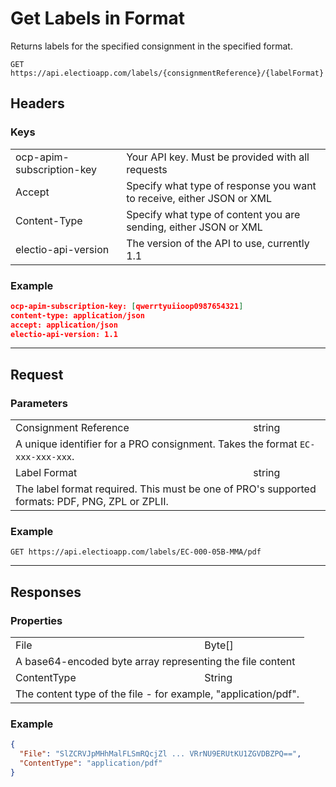 # Get Labels in Format

Returns labels for the specified consignment in the specified format.

`GET https://api.electioapp.com/labels/{consignmentReference}/{labelFormat}`

<div class="refcontainer">
<div class="refdivider">

## Headers

</div>
<div class="refdivider">

### Keys

<table>
    <tr>
        <td>ocp-apim-subscription-key</td>
        <td>Your API key. Must be provided with all requests</td>
    </tr>
    <tr>
        <td>Accept</td>
        <td>Specify what type of response you want to receive, either JSON or XML</td>
    </tr>
    <tr>
        <td>Content-Type</td>
        <td>Specify what type of content you are sending, either JSON or XML</td>
    </tr>
    <tr>
        <td>electio-api-version</td>
        <td>The version of the API to use, currently 1.1</td>
    </tr>
</table>

</div>
<div class="refdivider">

### Example

```json
ocp-apim-subscription-key: [qwerrtyuiioop0987654321]
content-type: application/json
accept: application/json
electio-api-version: 1.1
```

</div>
</div>

<div class="refcontainer">
<div class="refdivider">

---

## Request

</div>
<div class="refdivider">


### Parameters

<table>
    <tr>
        <td>Consignment Reference</td>
        <td>string</td>
    </tr>
    <tr>
        <td colspan="2">A unique identifier for a PRO consignment. Takes the format <code>EC-xxx-xxx-xxx</code>.</td>
    </tr>
    <tr>
        <td>Label Format</td>
        <td>string</td>
    </tr>
    <tr>
        <td colspan="2">The label format required. This must be one of PRO's supported formats: PDF, PNG, ZPL or ZPLII.</td> 
    </tr>    
</table> 

</div>
<div class="refdivider">

### Example

```
GET https://api.electioapp.com/labels/EC-000-05B-MMA/pdf
```

</div>
</div>

<div class="refcontainer">
<div class="refdivider">

---

## Responses

</div>
<div class="refdivider">

### Properties

<table>
    <tr>
        <td>File</td>
        <td>Byte[]</td>
    </tr>
    <tr>
        <td colspan ="2">A base64-encoded byte array representing the file content</td>
    </tr>
    <tr>
        <td>ContentType</td>
        <td>String</td>
    </tr>
    <tr>
        <td colspan="2">The content type of the file - for example, "application/pdf".</td>    
    </tr>
</table>     

</div>
<div class="refdivider">

### Example

```json
{
  "File": "SlZCRVJpMHhMalFLSmRQcjZl ... VRrNU9ERUtKU1ZGVDBZPQ==",
  "ContentType": "application/pdf"
}
```
</div>
</div>